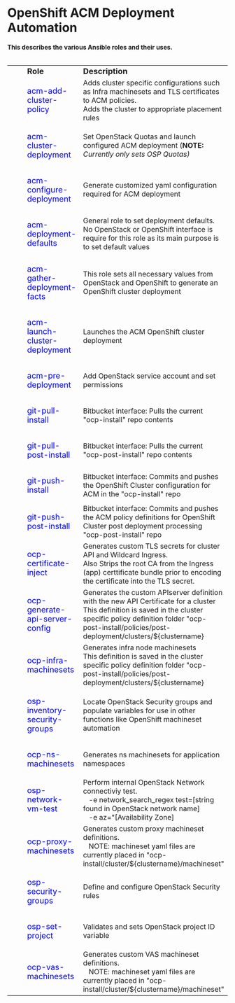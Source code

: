 # OpenShift ACM Deployment Automation
<b>This describes the various Ansible roles and their uses.<br></b>
<BR>

<table border="0" cellspacing="0" cellpadding="0">
        <tbody>
                <tr>
                  <td width="30"> &nbsp; </td>
                  <td>
                                <b><FONT SIZE=+1>Role</font></b>
                  </td>
                  <td>
                                <b><FONT SIZE=+1>Description</font></b>
                  </td>
                </tr>
                <tr>
                  <td> &nbsp; </td> <td> <p><FONT SIZE=+1> <FONT COLOR="blue"> acm-add-cluster-policy </p></font> </td>
                  <td> Adds cluster specific configurations such as Infra machinesets and TLS certificates to ACM policies.
                  <BR> Adds the cluster to appropriate placement rules</td>
                </tr>
                <tr>
                  <td> &nbsp; </td> <td> <p><FONT SIZE=+1> <FONT COLOR="blue"> acm-cluster-deployment</p></font> </td>
                  <td> Set OpenStack Quotas and launch configured ACM deployment (<b>NOTE:</b> <i>Currently only sets OSP Quotas)</i></td>
                </tr>
                <tr>
                  <td> &nbsp; </td> <td> <p><FONT SIZE=+1> <FONT COLOR="blue"> acm-configure-deployment </p></font> </td>
                  <td> Generate customized yaml configuration required for ACM deployment </td>
                </tr>
                <tr>
                  <td> &nbsp; </td> <td> <p><FONT SIZE=+1> <FONT COLOR="blue"> acm-deployment-defaults</p></font> </td>
                  <td> General role to set deployment defaults. &nbsp; &nbsp; No OpenStack or OpenShift interface is require for this role as its main purpose is to set default values</td>
                </tr>
                <tr>
                  <td> &nbsp; </td> <td> <p><FONT SIZE=+1> <FONT COLOR="blue"> acm-gather-deployment-facts </p></font> </td>
                  <td> This role sets all necessary values from OpenStack and OpenShift to generate an OpenShift cluster deployment </td>
                </tr>
                <tr>
                  <td> &nbsp; </td> <td> <p><FONT SIZE=+1> <FONT COLOR="blue"> acm-launch-cluster-deployment </p></font> </td>
                  <td> Launches the ACM OpenShift cluster deployment </td>
                </tr>
                <tr>
                  <td> &nbsp; </td> <td> <p><FONT SIZE=+1> <FONT COLOR="blue"> acm-pre-deployment </p></font> </td>
                  <td> Add OpenStack service account and set permissions </td>
                </tr>
                <tr>
                  <td> &nbsp; </td> <td> <p><FONT SIZE=+1> <FONT COLOR="blue"> git-pull-install </p></font> </td>
                  <td> Bitbucket interface: Pulls the current "ocp-install" repo contents </td>
                </tr>
                <tr>
                  <td> &nbsp; </td> <td> <p><FONT SIZE=+1> <FONT COLOR="blue"> git-pull-post-install </p></font> </td>
                  <td> Bitbucket interface: Pulls the current "ocp-post-install" repo contents </td>
                </tr>
                <tr>
                  <td> &nbsp; </td> <td> <p><FONT SIZE=+1> <FONT COLOR="blue"> git-push-install </p></font> </td>
                  <td> Bitbucket interface: Commits and pushes the OpenShift Cluster configuration for ACM in the "ocp-install" repo </td>
                </tr>
                <tr>
                  <td> &nbsp; </td> <td> <p><FONT SIZE=+1> <FONT COLOR="blue"> git-push-post-install </p></font> </td>
                  <td> Bitbucket interface: Commits and pushes the ACM policy definitions for OpenShift Cluster post deployment processing "ocp-post-install" repo </td>
                </tr>
                <tr>
                  <td> &nbsp; </td> <td> <p><FONT SIZE=+1> <FONT COLOR="blue"> ocp-certificate-inject </p></font> </td>
                  <td> Generates custom TLS secrets for cluster API and Wildcard Ingress.
                  <br> Also Strips the root CA from the Ingress (app) certtificate bundle prior to encoding the certificate into the TLS secret. </td>
                </tr>
                <tr>
                  <td> &nbsp; </td> <td> <p><FONT SIZE=+1> <FONT COLOR="blue"> ocp-generate-api-server-config </p></font> </td>
                  <td> Generates the custom APIserver definition with the new API Certificate for a cluster
                  <br> This definition is saved in the cluster specific policy definition folder "ocp-post-install/policies/post-deployment/clusters/${clustername} </td>
                </tr>
                <tr>
                  <td> &nbsp; </td> <td> <p><FONT SIZE=+1> <FONT COLOR="blue"> ocp-infra-machinesets </p></font> </td>
                  <td> Generates infra node machinesets
                  <br> This definition is saved in the cluster specific policy definition folder "ocp-post-install/policies/post-deployment/clusters/${clustername} </td>
                </tr>
                <tr>
                  <td> &nbsp; </td> <td> <p><FONT SIZE=+1> <FONT COLOR="blue"> osp-inventory-security-groups </p></font> </td>
                  <td> Locate OpenStack Security groups and populate variables for use in other functions like OpenShift machineset automation </td>
                </tr>
                <tr>
                  <td> &nbsp; </td> <td> <p><FONT SIZE=+1> <FONT COLOR="blue"> ocp-ns-machinesets </p></font> </td>
                  <td> Generates ns machinesets for application namespaces </td>
                </tr>
                <tr>
                  <td> &nbsp; </td> <td> <p><FONT SIZE=+1> <FONT COLOR="blue"> osp-network-vm-test </p></font> </td>
                  <td> Perform internal OpenStack Network connectiviy test. <br>
                  &nbsp;&nbsp;&nbsp;-e network_search_regex test=[string found in OpenStack network name] <br>
                  &nbsp;&nbsp;&nbsp;-e az="[Availability Zone] </td>
                </tr>
                <tr>
                  <td> &nbsp; </td> <td> <p><FONT SIZE=+1> <FONT COLOR="blue"> ocp-proxy-machinesets </p></font> </td>
                  <td> Generates custom proxy machineset definitions.
                  <br> &nbsp;&nbsp; NOTE: machineset yaml files are currently placed in "ocp-install/cluster/${clustername}/machineset" </td>
                </tr>
                <tr>
                  <td> &nbsp; </td> <td> <p><FONT SIZE=+1> <FONT COLOR="blue"> osp-security-groups </p></font> </td>
                  <td> Define and configure OpenStack Security rules </td>
                </tr>
                <tr>
                  <td> &nbsp; </td> <td> <p><FONT SIZE=+1> <FONT COLOR="blue"> osp-set-project </p></font> </td>
                  <td> Validates and sets OpenStack project ID variable </td>
                </tr>
                <tr>
                  <td> &nbsp; </td> <td> <p><FONT SIZE=+1> <FONT COLOR="blue"> ocp-vas-machinesets </p></font> </td>
                  <td> Generates custom VAS machineset definitions.
                  <br> &nbsp;&nbsp; NOTE: machineset yaml files are currently placed in "ocp-install/cluster/${clustername}/machineset" </td>
                </tr>
</table>

